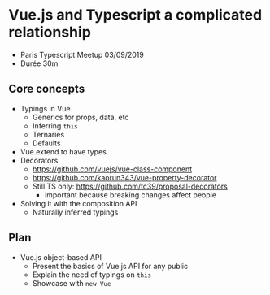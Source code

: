 # Vue.js and Typescript a complicated relationship

- Paris Typescript Meetup 03/09/2019
- Durée 30m

## Core concepts

- Typings in Vue
  - Generics for props, data, etc
  - Inferring `this`
  - Ternaries
  - Defaults
- Vue.extend to have types
- Decorators
  - https://github.com/vuejs/vue-class-component
  - https://github.com/kaorun343/vue-property-decorator
  - Still TS only: https://github.com/tc39/proposal-decorators
    - important because breaking changes affect people
- Solving it with the composition API
  - Naturally inferred typings

## Plan

- Vue.js object-based API
  - Present the basics of Vue.js API for any public
  - Explain the need of typings on `this`
  - Showcase with `new Vue`
